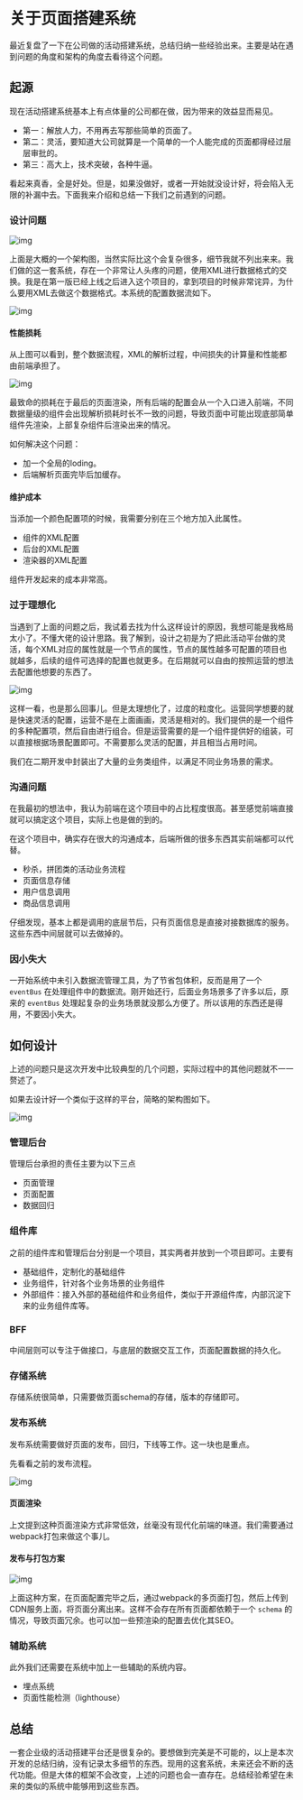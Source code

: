 # 关于页面搭建系统

最近复盘了一下在公司做的活动搭建系统，总结归纳一些经验出来。主要是站在遇到问题的角度和架构的角度去看待这个问题。

## 起源

现在活动搭建系统基本上有点体量的公司都在做，因为带来的效益显而易见。

- 第一：解放人力，不用再去写那些简单的页面了。
- 第二：灵活，要知道大公司就算是一个简单的一个人能完成的页面都得经过层层审批的。
- 第三：高大上，技术突破，各种牛逼。

看起来真香，全是好处。但是，如果没做好，或者一开始就没设计好，将会陷入无限的补漏中去。下面我来介绍和总结一下我们之前遇到的问题。

### 设计问题

![img](https://gitee.com/PENG_YUE/myImg/raw/master/uPic/ZEPQ9v.png)

上面是大概的一个架构图，当然实际比这个会复杂很多，细节我就不列出来来。我们做的这一套系统，存在一个非常让人头疼的问题，使用XML进行数据格式的交换。我是在第一版已经上线之后进入这个项目的，拿到项目的时候非常诧异，为什么要用XML去做这个数据格式。本系统的配置数据流如下。

![img](https://gitee.com/PENG_YUE/myImg/raw/master/uPic/tcK2e4.png)

#### 性能损耗

从上图可以看到，整个数据流程，XML的解析过程，中间损失的计算量和性能都由前端承担了。

![img](https://gitee.com/PENG_YUE/myImg/raw/master/uPic/rqRWNN.png)

最致命的损耗在于最后的页面渲染，所有后端的配置会从一个入口进入前端，不同数据量级的组件会出现解析损耗时长不一致的问题，导致页面中可能出现底部简单组件先渲染，上部复杂组件后渲染出来的情况。

如何解决这个问题：

- 加一个全局的loding。
- 后端解析页面完毕后加缓存。

#### 维护成本

当添加一个颜色配置项的时候，我需要分别在三个地方加入此属性。

- 组件的XML配置
- 后台的XML配置
- 渲染器的XML配置

组件开发起来的成本非常高。

### 过于理想化

当遇到了上面的问题之后，我试着去找为什么这样设计的原因，我想可能是我格局太小了。不懂大佬的设计思路。我了解到，设计之初是为了把此活动平台做的灵活，每个XML对应的属性就是一个节点的属性，节点的属性越多可配置的项目也就越多，后续的组件可选择的配置也就更多。在后期就可以自由的按照运营的想法去配置他想要的东西了。

![img](https://gitee.com/PENG_YUE/myImg/raw/master/uPic/z2N4Jr.png)

这样一看，也是那么回事儿。但是太理想化了，过度的粒度化。运营同学想要的就是快速灵活的配置，运营不是在上面画画，灵活是相对的。我们提供的是一个组件的多种配置项，然后自由进行组合。但是运营需要的是一个组件提供好的组装，可以直接根据场景配置即可。不需要那么灵活的配置，并且相当占用时间。

我们在二期开发中封装出了大量的业务类组件，以满足不同业务场景的需求。

### 沟通问题

在我最初的想法中，我认为前端在这个项目中的占比程度很高。甚至感觉前端直接就可以搞定这个项目，实际上也是做的到的。

在这个项目中，确实存在很大的沟通成本，后端所做的很多东西其实前端都可以代替。

- 秒杀，拼团类的活动业务流程
- 页面信息存储
- 用户信息调用
- 商品信息调用

仔细发现，基本上都是调用的底层节后，只有页面信息是直接对接数据库的服务。这些东西中间层就可以去做掉的。

### 因小失大

一开始系统中未引入数据流管理工具，为了节省包体积，反而是用了一个 `eventBus` 在处理组件中的数据流。刚开始还行，后面业务场景多了许多以后，原来的 `eventBus` 处理起复杂的业务场景就没那么方便了。所以该用的东西还是得用，不要因小失大。

## 如何设计

上述的问题只是这次开发中比较典型的几个问题，实际过程中的其他问题就不一一赘述了。

如果去设计好一个类似于这样的平台，简略的架构图如下。

![img](https://gitee.com/PENG_YUE/myImg/raw/master/uPic/sGEj3Z.png)

### 管理后台

管理后台承担的责任主要为以下三点

- 页面管理
- 页面配置
- 数据回归

### 组件库

之前的组件库和管理后台分别是一个项目，其实两者并放到一个项目即可。主要有

- 基础组件，定制化的基础组件
- 业务组件，针对各个业务场景的业务组件
- 外部组件：接入外部的基础组件和业务组件，类似于开源组件库，内部沉淀下来的业务组件库等。

### BFF

中间层则可以专注于做接口，与底层的数据交互工作，页面配置数据的持久化。

### 存储系统

存储系统很简单，只需要做页面schema的存储，版本的存储即可。

### 发布系统

发布系统需要做好页面的发布，回归，下线等工作。这一块也是重点。

先看看之前的发布流程。

![img](https://gitee.com/PENG_YUE/myImg/raw/master/uPic/dtGjKs.png)

#### 页面渲染

上文提到这种页面渲染方式非常低效，丝毫没有现代化前端的味道。我们需要通过webpack打包来做这个事儿。

#### 发布与打包方案

![img](https://gitee.com/PENG_YUE/myImg/raw/master/uPic/mpPvPC.png)

上面这种方案，在页面配置完毕之后，通过webpack的多页面打包，然后上传到CDN服务上面，将页面分离出来。这样不会存在所有页面都依赖于一个 `schema` 的情况，导致页面冗余。也可以加一些预渲染的配置去优化其SEO。

### 辅助系统

此外我们还需要在系统中加上一些辅助的系统内容。

- 埋点系统
- 页面性能检测（lighthouse）

## 总结

一套企业级的活动搭建平台还是很复杂的。要想做到完美是不可能的，以上是本次开发的总结归纳，没有记录太多细节的东西。现用的这套系统，未来还会不断的迭代功能。但是大体的框架不会改变，上述的问题也会一直存在。总结经验希望在未来的类似的系统中能够用到这些东西。
